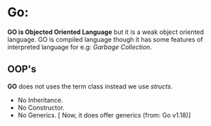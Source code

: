 # Go:

**GO is Objected Oriented Language** but it is a weak object oriented
language. GO is compiled language though it has some features of
interpreted language for e.g: *Garbage Collection*.

## OOP's

**GO** does not uses the term class instead we use *structs*.

* No Inheritance.
* No Constructor.
* No Generics. [ Now, it does offer generics (from: Go v1.18)]
